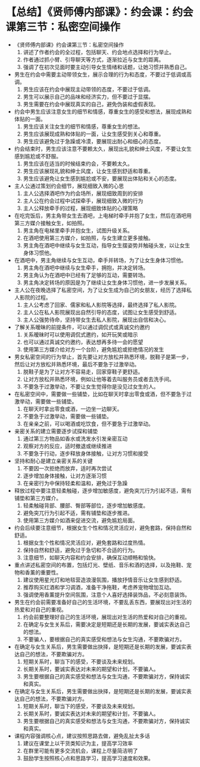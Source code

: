 # 【总结】《贤师傅内部课》：约会课：约会课第三节：私密空间操作

-   《贤师傅内部课》约会课第三节：私密空间操作
    1.  讲述了作者约会的全过程，包括聊天、约会地点选择和行为举止。
    2.  作者通过抓小臂、引导聊天等方式，逐渐拉近与女生的距离。
    3.  强调了在初次见面时要主动引导女生情绪和话题，让她习惯并熟悉自己。
-   男生在约会中需要主动带领女生，展示合理的行为和态度，不要过于低调或高调。
    1.  男生应该在约会中展现主动带领的态度，不要过于低调。
    2.  男生可以展示自己的品味和经济实力，但不要过于显摆。
    3.  男生需要在约会中展现真实的自己，避免伪装和虚假表现。
-   约会中男生应该注意女生的细节和情感，尊重女生的感受和想法，展现成熟和体贴的一面。
    1.  男生应该关注女生的细节和情感，尊重女生的想法。
    2.  男生应该展现成熟和体贴的一面，让女生感受到关心和尊重。
    3.  男生应该避免过于急躁或冷漠，要展现出耐心和细心的态度。
-   约会结束时，男生应该注意不要赖太久，展现出礼貌和绅士风度，不要让女生感到尴尬或不舒服。
    1.  男生应该在适当的时候结束约会，不要赖太久。
    2.  男生应该展现礼貌和绅士风度，让女生感到舒适和尊重。
    3.  男生应该避免让女生感到尴尬或不安，要展现出体贴和关心的态度。
-   主人公通过策划约会细节，展现细致入微的心思
    1.  主人公选择酒吧作为约会场所，展现细致周到的安排
    2.  主人公在约会过程中试探牵手，展现细致入微的行为
    3.  主人公释放牵手的过程，展现细致体贴的心理策略
-   在吃完饭后，男主角带女生去酒吧，上电梯时牵手并抱了女生，然后在酒吧用第三方媒介接触女生，如拍照。
    1.  男主角在电梯里牵手并抱女生，试图升级关系。
    2.  在酒吧使用第三方媒介，如拍照，与女生建立更多接触。
    3.  男主角在酒吧中继续与女生互动，指导女生摆姿势并触碰头发，以让女生身体习惯他。
-   在酒吧中，男主角继续与女生互动，牵手并转场，为了让女生身体习惯他。
    1.  男主角在酒吧中继续与女生牵手，拥抱，并决定转场。
    2.  男主角认为在酒吧中已经有了足够的互动，需要转场。
    3.  男主角决定转场的原因是为了继续让女生身体习惯他，进一步发展关系。
-   主人公在夜晚选择了私密空间，为了让女生成为自己的女朋友，经历了选择私人影院的过程。
    1.  主人公考虑了回家、儒家和私人影院等选择，最终选择了私人影院。
    2.  主人公在私人影院展现出自然引导的态度，试图让女生感受到舒适。
    3.  主人公强势待命，坚持带女生去私人影院，展现出自信和决心。
-   了解关系暧昧的前提条件，可以通过调侃式或真诚交约邀约
    1.  关系暧昧时可以使用调侃式邀约，如开玩笑或暗示
    2.  也可以通过真诚交约邀约，表达想再多待一会的愿望
    3.  使用第三方媒介给对方一个台阶，避免尴尬或拒绝情况的发生
-   男女私密空间的行为举止，首先要让对方放松并熟悉环境，脱鞋子是第一步，然后让对方放松并熟悉环境，最后不要急于过激举动。
    1.  脱鞋子是为了让对方不容易走，回家穿鞋子更舒适。
    2.  让对方放松并熟悉环境，例如让他等着去叫服务员或者去洗手间。
    3.  不要急于过激举动，不要让女生觉得你是没见过女生的人。
-   在私密空间中，需要做一些铺垫，比如在聊天时拿出零食或酒，但不要急于过激举动，需要做一些铺垫。
    1.  在聊天时拿出零食或酒，一边坐一边聊天。
    2.  不要急于过激举动，需要做一些铺垫。
    3.  在亲亲之前，可以喝酒或吃饮食，但不要急于过激举动。
-   亲密关系的建立需要逐步试探和铺垫
    1.  通过第三方物品如香水或洗发水引发亲密互动
    2.  观察对方的反应，适时撤退或继续推进
    3.  不要急于行动，逐步释放身体接触，让对方习惯和接受
-   坚持和耐心是建立亲密关系的关键
    1.  不要因一次拒绝而放弃，适时再次尝试
    2.  逐步增加身体接触，让对方逐渐习惯
    3.  在亲密行为中保持轻柔和温和，避免过于急躁
-   释放过程中要注意轻柔触碰，逐步增加敏感度，避免突兀行为引起不适，需有铺垫和第三方媒介。
    1.  轻柔触碰背部、腰部、臀部等部位，逐步增加敏感度。
    2.  避免突兀行为引起不适，需有铺垫和逐步推进。
    3.  使用第三方媒介如酒来促进交流，避免尴尬局面。
-   约会后续要注意细节，根据女生个性和情况灵活应对，避免套路，保持自然和舒适。
    1.  根据女生个性和情况灵活应对，避免套路和过度热情。
    2.  保持自然和舒适，避免过于急切和不合适的行为。
    3.  注意细节，如聊天内容和约会安排，确保互动顺畅和愉快。
-   重点讲述私密空间的布置，包括灯光、壁纸、音乐和酒的选择，以及拖鞋、宠物和香薰的重要性。
    1.  建议使用星光灯和地毯营造浪漫氛围，播放抒情音乐让女生感到舒适。
    2.  推荐购买红酒和学习调酒，准备干净拖鞋，考虑养宠物增加互动。
    3.  强调使用香薰提升空间氛围，注意个人喜好选择装饰品，不必刻意装饰。
-   男生在约会前需要准备好自己的生活环境，不要乱丢东西，要展现出对生活的热爱和对自己的重视。
    1.  约会前要整理好自己的生活环境，展现出对生活的热爱和对自己的重视。
    2.  在确定与女生关系后，需要决定是短期还是长期的发展，要诚实表达自己的想法。
    3.  不要骗人，要根据自己的真实感受和想法与女生沟通，不要欺骗对方。
-   在确定与女生关系后，男生需要做出抉择，是短期还是长期的发展，要诚实表达自己的想法，不要欺骗对方。
    1.  短期关系时，聊当下的感受，不要谈及未来规划。
    2.  长期关系时，要诚实表达对未来的期望和计划，不要骗人。
    3.  男生要根据自己的真实感受和想法与女生沟通，不要欺骗对方，保持诚实和真实。
-   在确定与女生关系后，男生需要做出抉择，是短期还是长期的发展，要诚实表达自己的想法，不要欺骗对方。
    1.  短期关系时，聊当下的感受，不要谈及未来规划。
    2.  长期关系时，要诚实表达对未来的期望和计划，不要骗人。
    3.  男生要根据自己的真实感受和想法与女生沟通，不要欺骗对方，保持诚实和真实。
-   课程内容强调核心点，建议按照思路去做，避免乱扯太多话
    1.  建议在课堂上以干货类知识为主，提高学习效率
    2.  在群里可能有更多交流机会，课程上尽量简洁明了
    3.  鼓励学生按照核心点和思路学习，提高学习速度和效果。